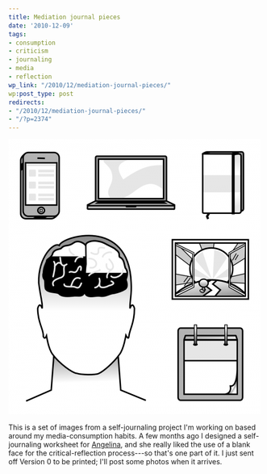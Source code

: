 ```yaml
---
title: Mediation journal pieces
date: '2010-12-09'
tags:
- consumption
- criticism
- journaling
- media
- reflection
wp_link: "/2010/12/mediation-journal-pieces/"
wp:post_type: post
redirects:
- "/2010/12/mediation-journal-pieces/"
- "/?p=2374"
---
```


[ ![](2010-12-09-Mediation-journal-pieces/mediation-journal-sqr-500x546.png "mediation-journal-sqr") ](2010-12-09-Mediation-journal-pieces/mediation-journal-sqr.png)

This is a set of images from a self-journaling project I'm working on based around my media-consumption habits. A few months ago I designed a self-journaling worksheet for [Angelina](http://angelinacalderon.com), and she really liked the use of a blank face for the critical-reflection process---so that's one part of it. I just sent off Version 0 to be printed; I'll post some photos when it arrives.
